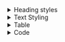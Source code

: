   <!--

<details>
  <summary>Collapsable template</summary>

</details>

 -->
 
<details>
  <summary>Heading styles</summary>
  
# This is normal text

## This is normal text

### This is normal text

#### This is normal text

##### This is normal text

###### This is normal text
  
</details>


 <details>
  <summary>Text Styling</summary>
This is **normal text** (bold) **

This is *normal text* (italic) *

~~This is my first idea~~ (strikethrough) ~ ~ 

This is my new idea (normal)

This is  [website](https://www.google.com) link to google
  
- [ ] item 1

- [x] item 2

- [ ] item 3

  
</details>


<details>
  <summary> Table </summary>


| heading 1 | heading 2 | heading 3 |
| :--- | :---: | ---: |
|row 1 column 1 | row 1 column 2 | row 1 column 3 |

</details>

<details>
  <summary>Code </summary>
This is inline code `const name = ToheebS `

 

> I think we should go with option 1 of create a website

<!-- This is a comment -->
  
```ts 
## Typescript
const name = ToheebS
favorite sport = soccer
favorite sport = football
```

```python 
## Python
const name = ToheebS
favorite sport = soccer
favorite sport = football
```

```js
## Javascript
const name = ToheebS
favorite sport = soccer
favorite sport = football
```

```css
## CSS
const name = ToheebS
favorite sport = soccer
favorite sport = football
```

```diff
# Changes using diff
const name = ToheebS
-favorite sport = football
+favorite sport = soccer
```
  
</details>
  



